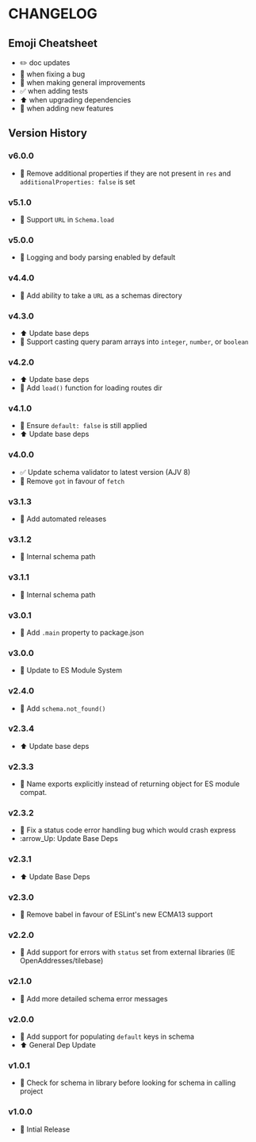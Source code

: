 # CHANGELOG

## Emoji Cheatsheet
- :pencil2: doc updates
- :bug: when fixing a bug
- :rocket: when making general improvements
- :white_check_mark: when adding tests
- :arrow_up: when upgrading dependencies
- :tada: when adding new features

## Version History

### v6.0.0

- :rocket: Remove additional properties if they are not present in `res` and `additionalProperties: false` is set

### v5.1.0

- :rocket: Support `URL` in `Schema.load`

### v5.0.0

- :tada: Logging and body parsing enabled by default

### v4.4.0

- :rocket: Add ability to take a `URL` as a schemas directory

### v4.3.0

- :arrow_up: Update base deps
- :tada: Support casting query param arrays into `integer`, `number`, or `boolean`

### v4.2.0

- :arrow_up: Update base deps
- :tada: Add `load()` function for loading routes dir

### v4.1.0

- :bug: Ensure `default: false` is still applied
- :arrow_up: Update base deps

### v4.0.0

- :white_check_mark: Update schema validator to latest version (AJV 8)
- :rocket: Remove `got` in favour of `fetch`

### v3.1.3

- :rocket: Add automated releases

### v3.1.2

- :bug: Internal schema path

### v3.1.1

- :bug: Internal schema path

### v3.0.1

- :rocket: Add `.main` property to package.json

### v3.0.0

- :rocket: Update to ES Module System

### v2.4.0

- :tada: Add `schema.not_found()`

### v2.3.4

- :arrow_up: Update base deps

### v2.3.3

- :rocket: Name exports explicitly instead of returning object for ES module compat.

### v2.3.2

- :bug: Fix a status code error handling bug which would crash express
- :arrow_Up: Update Base Deps

### v2.3.1

- :arrow_up: Update Base Deps

### v2.3.0

- :rocket: Remove babel in favour of ESLint's new ECMA13 support

### v2.2.0

- :tada: Add support for errors with `status` set from external libraries (IE OpenAddresses/tilebase)

### v2.1.0

- :tada: Add more detailed schema error messages

### v2.0.0

- :tada: Add support for populating `default` keys in schema
- :arrow_up: General Dep Update

### v1.0.1

- :bug: Check for schema in library before looking for schema in calling project

### v1.0.0

- :rocket: Intial Release

